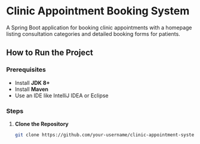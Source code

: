 # Clinic Appointment Booking System  

A Spring Boot application for booking clinic appointments with a homepage listing consultation categories and detailed booking forms for patients.  

## How to Run the Project  

### Prerequisites  
- Install **JDK 8+**  
- Install **Maven**  
- Use an IDE like IntelliJ IDEA or Eclipse  

### Steps  
1. **Clone the Repository**  
   ```bash  
   git clone https://github.com/your-username/clinic-appointment-system.git  
